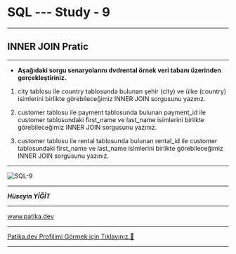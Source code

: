 # SQL --- Study - 9

---

## INNER JOIN Pratic

---

- **Aşağıdaki sorgu senaryolarını dvdrental örnek veri tabanı üzerinden gerçekleştiriniz.**

1. city tablosu ile country tablosunda bulunan şehir (city) ve ülke (country) isimlerini birlikte görebileceğimiz INNER JOIN sorgusunu yazınız.

2. customer tablosu ile payment tablosunda bulunan payment_id ile customer tablosundaki first_name ve last_name isimlerini birlikte görebileceğimiz INNER JOIN sorgusunu yazınız.

3. customer tablosu ile rental tablosunda bulunan rental_id ile customer tablosundaki first_name ve last_name isimlerini birlikte görebileceğimiz INNER JOIN sorgusunu yazınız.

---

![SQL-9](https://cdn.educba.com/academy/wp-content/uploads/2020/03/sql-inner-join.jpg.webp)

---

***Hüseyin YİĞİT***

---

www.patika.dev

---

[Patika.dev Profilimi Görmek için Tıklayınız.👀](https://app.patika.dev/ruzgiiar)

---
